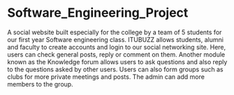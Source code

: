 # Software_Engineering_Project
A social website built especially for the college by a team of 5 students for our first year Software engineering class. 
ITUBUZZ allows students, alumni and faculty to create accounts and login to our social networking site.
Here, users can check general posts, reply or comment on them. 
Another module known as the Knowledge forum allows users to ask questions and also reply to the questions asked by other users.
Users can also form groups such as clubs for more private meetings and posts. The admin can add more members to the group. 
